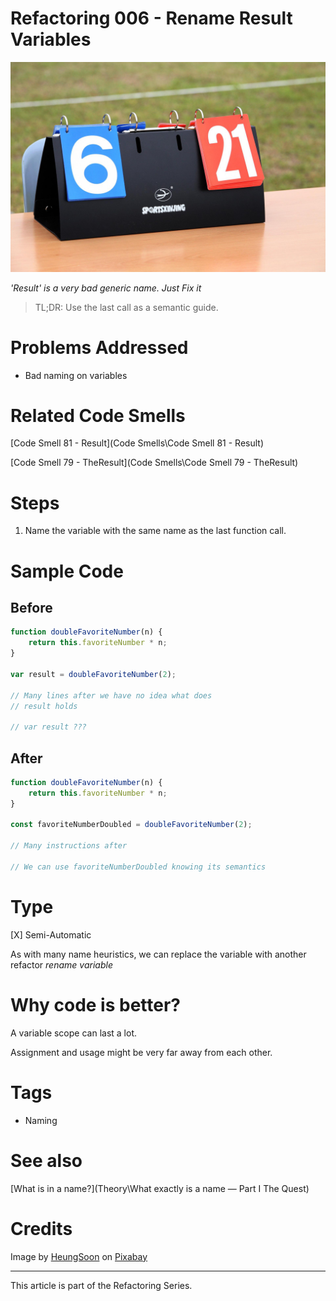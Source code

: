 # Refactoring 006 - Rename Result Variables

![Refactoring 006 - Rename Result Variables](scoreboard-gc2d9cf2d9_1920.jpg)

*'Result' is a very bad generic name. Just Fix it*

> TL;DR: Use the last call as a semantic guide.

# Problems Addressed

- Bad naming on variables

# Related Code Smells

[Code Smell 81 - Result](Code Smells\Code Smell 81 - Result)

[Code Smell 79 - TheResult](Code Smells\Code Smell 79 - TheResult)

# Steps

1. Name the variable with the same name as the last function call.

# Sample Code

## Before

[Gist Url]: # (https://gist.github.com/mcsee/c4f1e90fb0a61724ea5993e04d572b5c)
```javascript
function doubleFavoriteNumber(n) {
    return this.favoriteNumber * n;
}

var result = doubleFavoriteNumber(2);

// Many lines after we have no idea what does 
// result holds

// var result ???
```

## After

[Gist Url]: # (https://gist.github.com/mcsee/5a9bbc54b45798a610f0a76b8c25a583)
```javascript
function doubleFavoriteNumber(n) {
    return this.favoriteNumber * n;
}

const favoriteNumberDoubled = doubleFavoriteNumber(2);

// Many instructions after

// We can use favoriteNumberDoubled knowing its semantics
```

# Type

[X] Semi-Automatic

As with many name heuristics, we can replace the variable with another refactor *rename variable*

# Why code is better?

A variable scope can last a lot.

Assignment and usage might be very far away from each other.

# Tags

- Naming 

# See also

[What is in a name?](Theory\What exactly is a name — Part I The Quest)

# Credits

Image by [HeungSoon](https://pixabay.com/users/heungsoon-4523762/) on [Pixabay](https://pixabay.com/)

* * * 

This article is part of the Refactoring Series.